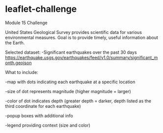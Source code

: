 # leaflet-challenge
Module 15 Challenge

United States Geological Survey provides scientific data for various environmental measures.
Goal is to provide timely, useful information about the Earth.

Selected dataset:
-Significant earthquakes over the past 30 days
https://earthquake.usgs.gov/earthquakes/feed/v1.0/summary/significant_month.geojson

What to include:

-map with dots indicating each earthquake at a specific location

-size of dot represents magnitude (higher magnitude = larger)

-color of dot indicates depth (greater depth = darker, depth listed as the third coordinate for each earthquake)

-popup boxes with additional info

-legend providing context (size and color)

